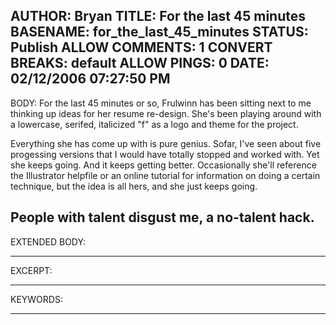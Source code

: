 AUTHOR: Bryan
TITLE: For the last 45 minutes
BASENAME: for_the_last_45_minutes
STATUS: Publish
ALLOW COMMENTS: 1
CONVERT BREAKS: __default__
ALLOW PINGS: 0
DATE: 02/12/2006 07:27:50 PM
-----
BODY:
For the last 45 minutes or so, Frulwinn has been sitting next to me thinking up ideas for her resume re-design. She's been playing around with a lowercase, serifed, italicized "f" as a logo and theme for the project.

Everything she has come up with is pure genius. Sofar, I've seen about five progessing versions that I would have totally stopped and worked with. Yet she keeps going. And it keeps getting better. Occasionally she'll reference the Illustrator helpfile or an online tutorial for information on doing a certain technique, but the idea is all hers, and she just keeps going.

People with talent disgust me, a no-talent hack.
-----
EXTENDED BODY:

-----
EXCERPT:

-----
KEYWORDS:

-----



